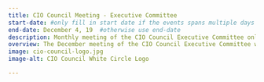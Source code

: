 ```yaml
---
title: CIO Council Meeting - Executive Committee
start-date: #only fill in start date if the events spans multiple days
end-date: December 4, 19  #otherwise use end-date
description: Monthly meeting of the CIO Council Executive Committee only.
overview: The December meeting of the CIO Council Executive Committee will be held from 3-430pm at GSA Headquarters at 1800 F St. NW, Washington, DC.
image: cio-council-logo.jpg
image-alt: CIO Council White Circle Logo

---
```

